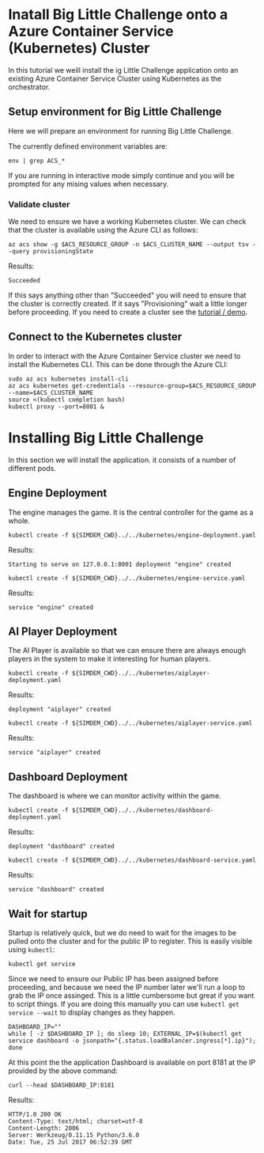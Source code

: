 # Inatall Big Little Challenge onto a Azure Container Service (Kubernetes) Cluster

In this tutorial we weill install the ig Little Challenge application
onto an existing Azure Container Service Cluster using Kubernetes as
the orchestrator.

## Setup environment for Big Little Challenge

Here we will prepare an environment for running Big Little Challenge.

The currently defined environment variables are:

```
env | grep ACS_*
```

If you are running in interactive mode simply continue and you will be
prompted for any mising values when necessary.


### Validate cluster

We need to ensure we have a working Kubernetes cluster. We can check
that the cluster is available using the Azure CLI as follows:

```
az acs show -g $ACS_RESOURCE_GROUP -n $ACS_CLUSTER_NAME --output tsv --query provisioningState
```

Results:

```
Succeeded
```

If this says anything other than "Succeeded" you will need to ensure
that the cluster is correctly created. If it says "Provisioning" wait
a little longer before proceeding. If you need to create a cluster see
the [tutorial / demo](../../preparation/script.md).

## Connect to the Kubernetes cluster

In order to interact with the Azure Container Service cluster we need
to install the Kubernetes CLI. This can be done through the Azure CLI:

```
sudo az acs kubernetes install-cli
az acs kubernetes get-credentials --resource-group=$ACS_RESOURCE_GROUP --name=$ACS_CLUSTER_NAME
source <(kubectl completion bash)
kubectl proxy --port=8001 &
```

# Installing Big Little Challenge

In this section we will install the application. it consists of a
number of different pods.

## Engine Deployment

The engine manages the game. It is the central controller for the game
as a whole.

```
kubectl create -f ${SIMDEM_CWD}../../kubernetes/engine-deployment.yaml
```

Results:

```
Starting to serve on 127.0.0.1:8001 deployment "engine" created
```

```
kubectl create -f ${SIMDEM_CWD}../../kubernetes/engine-service.yaml
```

Results:

```
service "engine" created
```

## AI Player Deployment

The AI Player is available so that we can ensure there are always
enough players in the system to make it interesting for human players.

```
kubectl create -f ${SIMDEM_CWD}../../kubernetes/aiplayer-deployment.yaml
```

Results:

```
deployment "aiplayer" created
```

```
kubectl create -f ${SIMDEM_CWD}../../kubernetes/aiplayer-service.yaml
```

Results:

```
service "aiplayer" created
```

## Dashboard Deployment

The dashboard is where we can monitor activity within the game.

```
kubectl create -f ${SIMDEM_CWD}../../kubernetes/dashboard-deployment.yaml
```

Results:

```
deployment "dashboard" created
```

```
kubectl create -f ${SIMDEM_CWD}../../kubernetes/dashboard-service.yaml
```

Results:

```
service "dashboard" created
```

## Wait for startup

Startup is relatively quick, but we do need to wait for the images to
be pulled onto the cluster and for the public IP to register. This is easily visible using `kubectl`:

```
kubectl get service
```

Since we need to ensure our Public IP has been assigned before proceeding, and because we need the IP number later we'll run a loop to grab the IP once assinged. This is a little cumbersome but great if you want to script things. If you are doing this manually you can use `kubectl get service --wait` to display changes as they happen.

```
DASHBOARD_IP=""
while [ -z $DASHBOARD_IP ]; do sleep 10; EXTERNAL_IP=$(kubectl get service dashboard -o jsonpath="{.status.loadBalancer.ingress[*].ip}"); done
```

At this point the the application Dashboard is available on port 8181
at the IP provided by the above command:

```
curl --head $DASHBOARD_IP:8181
```

Results:

```
HTTP/1.0 200 OK
Content-Type: text/html; charset=utf-8
Content-Length: 2006
Server: Werkzeug/0.11.15 Python/3.6.0
Date: Tue, 25 Jul 2017 06:52:39 GMT
```






